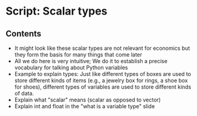 # Script: Scalar types

## Contents

- It might look like these scalar types are not relevant for economics but they form the
  basis for many things that come later
- All we do here is very intuitive; We do it to establish a precise vocabulary for
  talking about Python variables
- Example to explain types: Just like different types of boxes are used to store
  different kinds of items (e.g., a jewelry box for rings, a shoe box for shoes),
  different types of variables are used to store different kinds of data.
- Explain what "scalar" means (scalar as opposed to vector)
- Explain int and float in the "what is a variable type" slide
